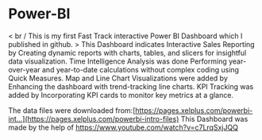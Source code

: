 # Power-BI
< br / This is my first Fast Track interactive Power BI Dashboard which I published in github. >
This Dashboard indicates Interactive Sales Reporting by Creating dynamic reports with charts, tables, and slicers for insightful data visualization.
Time Intelligence Analysis was done Performing year-over-year and year-to-date calculations without complex coding using Quick Measures.
Map and Line Chart Visualizations were added by Enhancing the dashboard with trend-tracking line charts.
KPI Tracking was added by Incorporating KPI cards to monitor key metrics at a glance.

The data files were downloaded from:[https://pages.xelplus.com/powerbi-int...](https://pages.xelplus.com/powerbi-intro-files)
This Dashboard was made by the help of https://www.youtube.com/watch?v=c7LrqSxjJQQ
